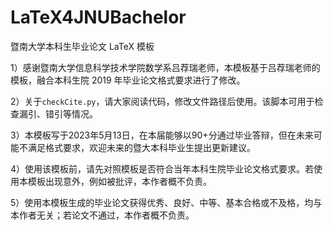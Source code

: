 # LaTeX4JNUBachelor
暨南大学本科生毕业论文 LaTeX 模板

1）感谢暨南大学信息科学技术学院数学系吕荐瑞老师，本模板基于吕荐瑞老师的模板，融合本科生院 2019 年毕业论文格式要求进行了修改。

2）关于```checkCite.py```，请大家阅读代码，修改文件路径后使用。该脚本可用于检查漏引、错引等情况。

3）本模板写于2023年5月13日，在本届能够以90+分通过毕业答辩，但在未来可能不满足格式要求，欢迎未来的暨大本科毕业生提出更新建议。

4）使用该模板前，请先对照模板是否符合当年本科生院毕业论文格式要求。若使用本模板出现意外，例如被批评，本作者概不负责。

5）使用本模板生成的毕业论文获得优秀、良好、中等、基本合格或不及格，均与本作者无关；若论文不通过，本作者概不负责。

